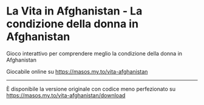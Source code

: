 # La Vita in Afghanistan - La condizione della donna in Afghanistan

Gioco interattivo per comprendere meglio la condizione della donna in Afghanistan

Giocabile online su https://masos.my.to/vita-afghanistan

---

È disponibile la versione originale con codice meno perfezionato su https://masos.my.to/vita-afghanistan/download